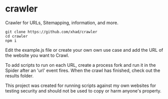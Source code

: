 # crawler

Crawler for URLs, Sitemapping, information, and more.

```
git clone https://github.com/xhad/crawler
cd crawler
npm i
```

Edit the example.js file or create your own own use case and add the URL of the website you want to Crawl.

To add scripts to run on each URL, create a process fork and run it in the Spider after an 'url' event fires. 
When the crawl has finished, check out the results folder.

This project was created for running scripts against my own websites for testing security and should not be used
to copy or harm anyone's property.
